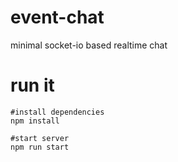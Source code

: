 # event-chat
minimal socket-io based realtime chat

# run it
```
#install dependencies
npm install

#start server
npm run start
```
